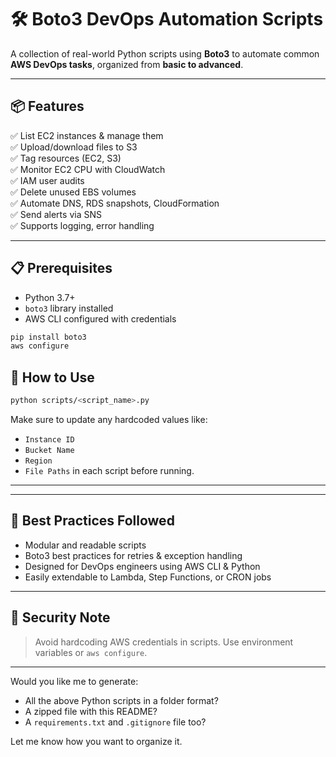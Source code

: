 # 🛠️ Boto3 DevOps Automation Scripts

A collection of real-world Python scripts using **Boto3** to automate common **AWS DevOps tasks**, organized from **basic to advanced**.

---

## 📦 Features

✅ List EC2 instances & manage them  
✅ Upload/download files to S3  
✅ Tag resources (EC2, S3)  
✅ Monitor EC2 CPU with CloudWatch  
✅ IAM user audits  
✅ Delete unused EBS volumes  
✅ Automate DNS, RDS snapshots, CloudFormation  
✅ Send alerts via SNS  
✅ Supports logging, error handling

---

## 📋 Prerequisites

- Python 3.7+
- `boto3` library installed
- AWS CLI configured with credentials

```bash
pip install boto3
aws configure
````


## 🔄 How to Use

```bash
python scripts/<script_name>.py
```

Make sure to update any hardcoded values like:

* `Instance ID`
* `Bucket Name`
* `Region`
* `File Paths`
  in each script before running.

---

---

## 📌 Best Practices Followed

* Modular and readable scripts
* Boto3 best practices for retries & exception handling
* Designed for DevOps engineers using AWS CLI & Python
* Easily extendable to Lambda, Step Functions, or CRON jobs

---

## 🔐 Security Note

> Avoid hardcoding AWS credentials in scripts. Use environment variables or `aws configure`.

---

Would you like me to generate:
- All the above Python scripts in a folder format?
- A zipped file with this README?
- A `requirements.txt` and `.gitignore` file too?

Let me know how you want to organize it.
```
